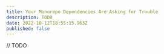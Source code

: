 ```yaml
---
title: Your Monorepo Dependencies Are Asking for Trouble
description: TODO
date: 2022-10-12T18:55:15.963Z
published: false
---
```

// TODO